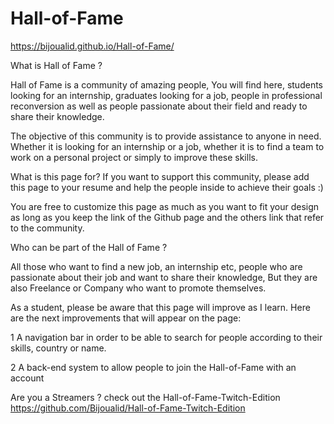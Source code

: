# Hall-of-Fame

https://bijoualid.github.io/Hall-of-Fame/

What is Hall of Fame ?

Hall of Fame is a community of amazing people, You will find here, students looking for an internship, graduates looking for a job,
people in professional reconversion as well as people passionate about their field and ready to share their knowledge.

The objective of this community is to provide assistance to anyone in need. Whether it is looking for an internship or a job, 
whether it is to find a team to work on a personal project or simply to improve these skills.

What is this page for?
If you want to support this community, please add this page to your resume and help the people inside to achieve their goals :)

You are free to customize this page as much as you want to fit your design as long as you keep the link of the Github page 
and the others link that refer to the community.


Who can be part of the Hall of Fame ?

All those who want to find a new job, an internship etc,
people who are passionate about their job and want to share their knowledge,
But they are also Freelance or Company who want to promote themselves.

As a student, please be aware that this page will improve as I learn.
Here are the next improvements that will appear on the page:

1 A navigation bar in order to be able to search for people according to their skills, country or name.

2 A back-end system to allow people to join the Hall-of-Fame with an account


Are you a Streamers ? check out the Hall-of-Fame-Twitch-Edition
https://github.com/Bijoualid/Hall-of-Fame-Twitch-Edition
